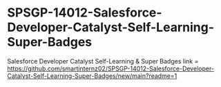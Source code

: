 # SPSGP-14012-Salesforce-Developer-Catalyst-Self-Learning-Super-Badges
Salesforce Developer Catalyst Self-Learning &amp; Super Badges
link =  https://github.com/smartinternz02/SPSGP-14012-Salesforce-Developer-Catalyst-Self-Learning-Super-Badges/new/main?readme=1
